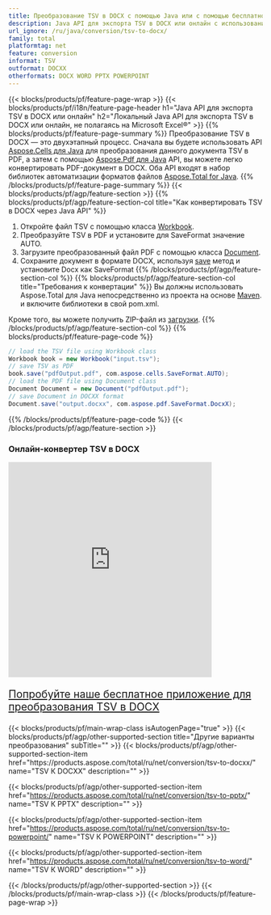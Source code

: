 ```yaml
---
title: Преобразование TSV в DOCX с помощью Java или с помощью бесплатного онлайн-конвертера
description: Java API для экспорта TSV в DOCX или онлайн с использованием Excel или Word или онлайн. Быстро протестируйте бесплатный онлайн-конвертер CSV в DOC, прежде чем интегрировать код.
url_ignore: /ru/java/conversion/tsv-to-docx/
family: total
platformtag: net
feature: conversion
informat: TSV
outformat: DOCXX
otherformats: DOCX WORD PPTX POWERPOINT
---
```

{{< blocks/products/pf/feature-page-wrap >}}
{{< blocks/products/pf/i18n/feature-page-header h1="Java API для экспорта TSV в DOCX или онлайн" h2="Локальный Java API для экспорта TSV в DOCX или онлайн, не полагаясь на Microsoft Excel&reg;" >}}
{{% blocks/products/pf/feature-page-summary %}}
Преобразование TSV в DOCX — это двухэтапный процесс. Сначала вы будете использовать API [Aspose.Cells для Java](https://products.aspose.com/cells/java) для преобразования данного документа TSV в PDF, а затем с помощью [Aspose.Pdf для Java](https://products.aspose.com/pdf/java) API, вы можете легко конвертировать PDF-документ в DOCX. Оба API входят в набор библиотек автоматизации форматов файлов [Aspose.Total for Java](https://products.aspose.com/total/java/).
{{% /blocks/products/pf/feature-page-summary  %}}
{{< blocks/products/pf/agp/feature-section >}}
{{% blocks/products/pf/agp/feature-section-col title="Как конвертировать TSV в DOCX через Java API" %}}
1. Откройте файл TSV с помощью класса [Workbook](https://reference.aspose.com/cells/java/com.aspose.cells/Workbook).
2. Преобразуйте TSV в PDF и установите для SaveFormat значение AUTO.
3. Загрузите преобразованный файл PDF с помощью класса [Document](https://reference.aspose.com/pdf/java/com.aspose.pdf/Document).
4. Сохраните документ в формате DOCX, используя [save](https://reference.aspose.com/pdf/java/com.aspose.pdf/Document#save-java.lang.String-com.aspose.pdf.SaveOptions-) метод и установите Docx как SaveFormat
{{% /blocks/products/pf/agp/feature-section-col %}}
{{% blocks/products/pf/agp/feature-section-col title="Требования к конвертации" %}}
Вы должны использовать Aspose.Total для Java непосредственно из проекта на основе [Maven](https://releases.aspose.com/total/java/). и включите библиотеки в свой pom.xml.

Кроме того, вы можете получить ZIP-файл из [загрузки](https://releases.aspose.com/total/java).
{{% /blocks/products/pf/agp/feature-section-col %}}
{{% blocks/products/pf/feature-page-code %}}
```cs
// load the TSV file using Workbook class
Workbook book = new Workbook("input.tsv");
// save TSV as PDF
book.save("pdfOutput.pdf", com.aspose.cells.SaveFormat.AUTO);
// load the PDF file using Document class
Document Document = new Document("pdfOutput.pdf");
// save Document in DOCXX format
Document.save("output.docxx", com.aspose.pdf.SaveFormat.DocxX);  
```
{{% /blocks/products/pf/feature-page-code %}}
{{< /blocks/products/pf/agp/feature-section >}}
<div class="container-fluid agp-content bg-white aboutfile box-1 vh100 section nopbtm">
<div class=container>
<div class=row>
<div class="demobox tc col-md-12 padding-0">

<h3>Онлайн-конвертер TSV в DOCX</h3>

<iframe style="border: none; height: 426px;" scrolling="no" src="https://total-conversion-app-65z5r2lp.qa.k8s.dynabic.com/?to=docx&from=tsv" id="child-iframe" width="80%"></iframe>
<p style="font-size:1.3rem;color:#3d8ec4;font-weight:400"><a href="https://products.aspose.app/total/tsv-to-docx/">Попробуйте наше бесплатное приложение для преобразования TSV в DOCX</a></p>
</div></div>
</div></div>
{{< blocks/products/pf/main-wrap-class isAutogenPage="true" >}}
{{< blocks/products/pf/agp/other-supported-section title="Другие варианты преобразования" subTitle="" >}}
{{< blocks/products/pf/agp/other-supported-section-item href="https://products.aspose.com/total/ru/net/conversion/tsv-to-docxx/" name="TSV К DOCXX" description="" >}}

{{< blocks/products/pf/agp/other-supported-section-item href="https://products.aspose.com/total/ru/net/conversion/tsv-to-pptx/" name="TSV К PPTX" description="" >}}

{{< blocks/products/pf/agp/other-supported-section-item href="https://products.aspose.com/total/ru/net/conversion/tsv-to-powerpoint/" name="TSV К POWERPOINT" description="" >}}

{{< blocks/products/pf/agp/other-supported-section-item href="https://products.aspose.com/total/ru/net/conversion/tsv-to-word/" name="TSV К WORD" description="" >}}


{{< /blocks/products/pf/agp/other-supported-section >}}
{{< /blocks/products/pf/main-wrap-class >}}
{{< /blocks/products/pf/feature-page-wrap >}}